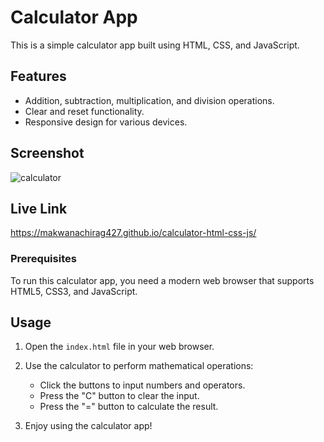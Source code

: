 # Calculator App

This is a simple calculator app built using HTML, CSS, and JavaScript.


## Features

- Addition, subtraction, multiplication, and division operations.
- Clear and reset functionality.
- Responsive design for various devices.

## Screenshot

![calculator](https://github.com/makwanachirag427/calculator-html-css-js/assets/128345607/82154738-c225-49c7-b153-b81f55311b1f)

## Live Link

https://makwanachirag427.github.io/calculator-html-css-js/


### Prerequisites

To run this calculator app, you need a modern web browser that supports HTML5, CSS3, and JavaScript.


## Usage

1. Open the `index.html` file in your web browser.

2. Use the calculator to perform mathematical operations:
   - Click the buttons to input numbers and operators.
   - Press the "C" button to clear the input.
   - Press the "=" button to calculate the result.

3. Enjoy using the calculator app!

